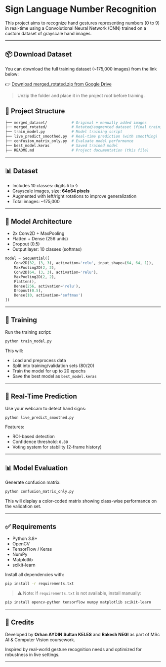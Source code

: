 # Sign Language Number Recognition

This project aims to recognize hand gestures representing numbers (0 to 9) in real-time using a Convolutional Neural Network (CNN) trained on a custom dataset of grayscale hand images.

---

## 📦 Download Dataset

You can download the full training dataset (~175,000 images) from the link below:

👉 [Download merged_rotated.zip from Google Drive](https://drive.google.com/your-link-here)

> Unzip the folder and place it in the project root before training.


## 📁 Project Structure

```bash
├── merged_dataset/           # Original + manually added images
├── merged_rotated/           # Rotated/augmented dataset (final training set)
├── train_model.py            # Model training script
├── live_predict_smoothed.py  # Real-time prediction (with smoothing)
├── confusion_matrix_only.py  # Evaluate model performance
├── best_model.keras          # Saved trained model
├── README.md                 # Project documentation (this file)
```

---

## 📊 Dataset
- Includes 10 classes: digits `0` to `9`
- Grayscale images, size: **64x64 pixels**
- Augmented with left/right rotations to improve generalization
- Total images: ~175,000

---

## 🧠 Model Architecture

- 2x Conv2D + MaxPooling
- Flatten + Dense (256 units)
- Dropout (0.5)
- Output layer: 10 classes (softmax)

```python
model = Sequential([
    Conv2D(32, (3, 3), activation='relu', input_shape=(64, 64, 1)),
    MaxPooling2D(2, 2),
    Conv2D(64, (3, 3), activation='relu'),
    MaxPooling2D(2, 2),
    Flatten(),
    Dense(256, activation='relu'),
    Dropout(0.5),
    Dense(10, activation='softmax')
])
```

---

## 🚀 Training

Run the training script:
```bash
python train_model.py
```
This will:
- Load and preprocess data
- Split into training/validation sets (80/20)
- Train the model for up to 20 epochs
- Save the best model as `best_model.keras`

---

## 🎥 Real-Time Prediction

Use your webcam to detect hand signs:
```bash
python live_predict_smoothed.py
```
Features:
- ROI-based detection
- Confidence threshold: `0.80`
- Voting system for stability (2-frame history)

---

## 📊 Model Evaluation

Generate confusion matrix:
```bash
python confusion_matrix_only.py
```
This will display a color-coded matrix showing class-wise performance on the validation set.

---

## ✅ Requirements
- Python 3.8+
- OpenCV
- TensorFlow / Keras
- NumPy
- Matplotlib
- scikit-learn

Install all dependencies with:
```bash
pip install -r requirements.txt
```

> ⚠️ Note: If `requirements.txt` is not available, install manually:
```bash
pip install opencv-python tensorflow numpy matplotlib scikit-learn
```

---

## 📌 Credits
Developed by **Orhan AYDIN** **Sultan KELES** and **Rakesh NEGI** as part of MSc AI & Computer Vision coursework.

Inspired by real-world gesture recognition needs and optimized for robustness in live settings.

---
